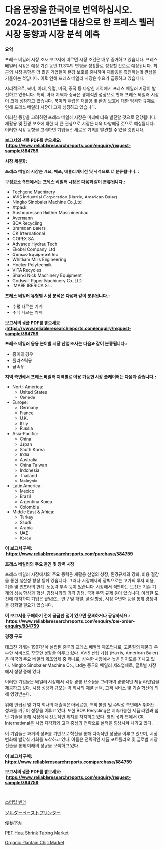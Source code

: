 <p><h1>다음 문장을 한국어로 번역하십시오. 2024-2031년을 대상으로 한 프레스 벨러 시장 동향과 시장 분석 예측</h1></p><p><strong>요약</strong></p>
<p><p>프레스 베일러 시장 조사 보고서에 따르면 시장 조건은 매우 증가하고 있습니다. 프레스 베일러 시장은 예상 기간 동안 11.3%의 연평균 성장률로 성장할 것으로 예상됩니다. 최근의 시장 동향은 더 많은 기업들이 환경 보호를 중시하며 재활용을 촉진하는데 관심을 기울이는 것입니다. 이로 인해 프레스 베일러 시장은 수요가 급증하고 있습니다.</p><p>지리적으로, 북미, 아태, 유럽, 미국, 중국 등 다양한 지역에서 프레스 베일러 시장이 발전하고 있습니다. 특히, 아태 지역과 중국은 경제적인 성장으로 인해 프레스 베일러 시장이 크게 성장하고 있습니다. 북미와 유럽은 재활용 및 환경 보호에 대한 엄격한 규제로 인해 프레스 베일러 시장이 크게 성장하고 있습니다.</p><p>이러한 동향을 고려하면 프레스 베일러 시장은 미래에 더욱 발전할 것으로 전망됩니다. 재활용 및 환경 보호에 대한 더 큰 관심으로 시장은 더욱 다양해질 것으로 예상됩니다. 이러한 시장 동향을 고려하면 기업들은 새로운 기회를 발견할 수 있을 것입니다.</p></p>
<p><strong>보고서의 샘플 PDF를 받으세요: &nbsp;<a href="https://www.reliableresearchreports.com/enquiry/request-sample/884759">https://www.reliableresearchreports.com/enquiry/request-sample/884759</a></strong></p>
<p><strong>시장 세분화:</strong></p>
<p><strong> 프레스 베일러 시장은 개요, 배포, 애플리케이션 및 지역으로 더 분류됩니다. :</strong></p>
<p><strong>구성요소 측면에서는 프레스 베일러 시장은 다음과 같이 분류됩니다.:</strong></p>
<p><ul><li>Techgene Machinery</li><li>AVIS Industrial Corporation (Harris, American Baler)</li><li>Ningbo Sinobaler Machine Co.,Ltd</li><li>Xtpack</li><li>Austropressen Roither Maschinenbau</li><li>Avermann</li><li>BOA Recycling</li><li>Bramidan Balers</li><li>CK International</li><li>COPEX SA</li><li>Advance Hydrau Tech</li><li>Ekobal Company, Ltd</li><li>Gensco Equipment Inc</li><li>Whitham Mills Engineering</li><li>Hocker Polytechnik</li><li>VITA Recycles</li><li>Shanxi Nick Machinery Equipment</li><li>Godswill Paper Machinery Co.,LtD</li><li>IMABE IBERICA S.L.</li></ul></p>
<p><strong> 프레스 베일러 유형별 시장 분석은 다음과 같이 분류됩니다.:</strong></p>
<p><ul><li>수평 나르는 기계</li><li>수직 나르는 기계</li></ul></p>
<p><strong>보고서의 샘플 PDF를 받으세요 :<a href="https://www.reliableresearchreports.com/enquiry/request-sample/884759">https://www.reliableresearchreports.com/enquiry/request-sample/884759</a></strong></p>
<p><strong> 프레스 베일러 응용 분야별 시장 산업 조사는 다음과 같이 분류됩니다.:</strong></p>
<p><ul><li>종이의 경우</li><li>플라스틱용</li><li>금속용</li></ul></p>
<p><strong>지역 측면에서 프레스 베일러 지역별로 이용 가능한 시장 플레이어는 다음과 같습니다.:</strong></p>
<p><ul>
    <li>
        North America:
        <ul>
            <li>United States</li>
            <li>Canada</li>
        </ul>
    </li>
    <li>
        Europe:
        <ul>
            <li>Germany</li>
            <li>France</li>
            <li>U.K.</li>
            <li>Italy</li>
            <li>Russia</li>
        </ul>
    </li>
    <li>
        Asia-Pacific:
        <ul>
            <li>China</li>
            <li>Japan</li>
            <li>South Korea</li>
            <li>India</li>
            <li>Australia</li>
            <li>China Taiwan</li>
            <li>Indonesia</li>
            <li>Thailand</li>
            <li>Malaysia</li>
        </ul>
    </li>
    <li>
        Latin America:
        <ul>
            <li>Mexico</li>
            <li>Brazil</li>
            <li>Argentina Korea</li>
            <li>Colombia</li>
        </ul>
    </li>
    <li>
        Middle East & Africa:
        <ul>
            <li>Turkey</li>
            <li>Saudi</li>
            <li>Arabia</li>
            <li>UAE</li>
            <li>Korea</li>
        </ul>
    </li>
    </ul></p>
<p><strong>이 보고서 구매: &nbsp;<a href="https://www.reliableresearchreports.com/purchase/884759">https://www.reliableresearchreports.com/purchase/884759</a></strong></p>
<p><strong>프레스 베일러의 주요 동인 및 장벽 시장</strong></p>
<p><p>프레스 베일러 시장에서의 주요 동력은 재활용 산업의 성장, 환경규제의 강화, 비용 절감을 통한 생산성 향상 등이 있습니다. 그러나 시장에서의 장벽으로는 고가의 투자 비용, 기술 및 인프라의 한계, 노동력 부족 등이 있습니다. 시장에서 직면하는 도전은 기존 기계의 성능 향상과 혁신, 경쟁사와의 가격 경쟁, 국제 무역 규제 등이 있습니다. 이러한 도전에 대처하여 기업은 끊임없는 연구 및 개발, 품질 향상, 시장 다변화 등을 통해 경쟁력을 강화할 필요가 있습니다.</p></p>
<p><strong>이 보고서를 구매하기 전에 궁금한 점이 있으면 문의하거나 공유하세요.: &nbsp;<a href="https://www.reliableresearchreports.com/enquiry/pre-order-enquiry/884759">https://www.reliableresearchreports.com/enquiry/pre-order-enquiry/884759</a></strong></p>
<p><strong>경쟁 구도</strong></p>
<p><p>테크진 기계는 1997년에 설립된 중국의 프레스 베일러 제조업체로, 고품질의 제품과 우수한 서비스로 꾸준한 성장을 이루고 있다. AVIS 산업 기업 (Harris, American Baler)은 미국의 주요 베일러 제조업체 중 하나로, 성숙한 시장에서 높은 인지도를 지니고 있다. Ningbo Sinobaler Machine Co., Ltd는 중국의 베일러 제조업체로, 글로벌 시장에서 성장 중에 있다.</p><p>이러한 기업들은 베일러 시장에서 각종 경쟁 요소들을 고려하여 경쟁적인 제품 라인업을 제공하고 있다. 시장 성장과 규모는 각 회사의 제품 선택, 고객 서비스 및 기술 혁신에 의해 영향받는다.</p><p>위에 언급된 몇 가지 회사의 매출액은 아베르맨, 특히 볼륨 및 수익성 측면에서 뛰어난 성과를 거두어 성장을 이루고 있다. 또한 BOA Recycling은 지속가능한 제품 라인과 첨단 기술을 통해 시장에서 선도적인 위치를 차지하고 있다. 영업 성과 면에서 CK International은 사업 다각화와 고객 중심의 전략으로 실적을 향상시켜 나가고 있다.</p><p>이 기업들은 과거의 성과를 기반으로 혁신을 통해 지속적인 성장을 이루고 있으며, 시장 변화에 발맞춰 기회를 포착하고 있다. 이들은 전략적인 제품 포트폴리오 및 글로벌 시장 진출을 통해 미래의 성공을 모색하고 있다.</p></p>
<p><strong>이 보고서 구매: &nbsp; <a href="https://www.reliableresearchreports.com/purchase/884759">https://www.reliableresearchreports.com/purchase/884759</a></strong></p>
<p><strong>보고서의 샘플 PDF를 받으세요: &nbsp;<a href="https://www.reliableresearchreports.com/enquiry/request-sample/884759">https://www.reliableresearchreports.com/enquiry/request-sample/884759</a></strong><strong></strong></p>
<p>&nbsp;</p>
<p><p><a href="https://github.com/vsap75a286l/Market-Research-Report-List-1/blob/main/67906641383.md">스터럽 벤더</a></p><p><a href="https://github.com/joaejkdzgyljvo6/Market-Research-Report-List-1/blob/main/50865111721.md">ソルダーペーストプリンター</a></p><p><a href="https://github.com/ppmazlotr77499/Market-Research-Report-List-1/blob/main/42803691720.md">便秘下剤</a></p><p><a href="https://issuu.com/reportprime-2/docs/pet-heat-shrink-tubing-market-size-2030.pptx">PET Heat Shrink Tubing Market</a></p><p><a href="https://view.publitas.com/reportprime-1/organic-plantain-chip-market-insights-market-players-and-forecast-till-2031/">Organic Plantain Chip Market</a></p></p>